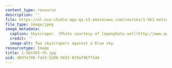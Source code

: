 ```yaml
---
content_type: resource
description: ''
file: https://ol-ocw-studio-app-qa.s3.amazonaws.com/courses/1-561-motion-based-design-fall-2003/d8d7e706fa5352065652819af96ff14d_1-561f03-th.jpg
file_type: image/jpeg
image_metadata:
  caption: Skyscraper. (Photo courtesy of [openphoto.net](http://www.openphoto.net).)
  credit: ''
  image-alt: Two skyscrapers against a blue sky.
resourcetype: Image
title: 1-561f03-th.jpg
uid: d8d7e706-fa53-5206-5652-819af96ff14d
---
```

